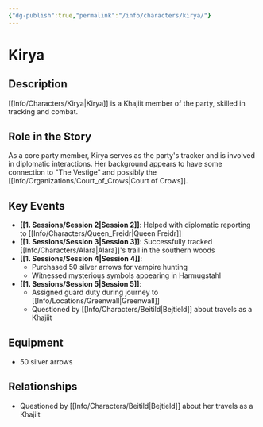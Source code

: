 ```yaml
---
{"dg-publish":true,"permalink":"/info/characters/kirya/"}
---
```


# Kirya

## Description
[[Info/Characters/Kirya\|Kirya]] is a Khajiit member of the party, skilled in tracking and combat.

## Role in the Story
As a core party member, Kirya serves as the party's tracker and is involved in diplomatic interactions. Her background appears to have some connection to "The Vestige" and possibly the [[Info/Organizations/Court_of_Crows\|Court of Crows]].

## Key Events
- **[[1. Sessions/Session 2\|Session 2]]**: Helped with diplomatic reporting to [[Info/Characters/Queen_Freidr\|Queen Freidr]]
- **[[1. Sessions/Session 3\|Session 3]]**: Successfully tracked [[Info/Characters/Alara\|Alara]]'s trail in the southern woods
- **[[1. Sessions/Session 4\|Session 4]]**: 
  - Purchased 50 silver arrows for vampire hunting
  - Witnessed mysterious symbols appearing in Harmugstahl
- **[[1. Sessions/Session 5\|Session 5]]**: 
  - Assigned guard duty during journey to [[Info/Locations/Greenwall\|Greenwall]]
  - Questioned by [[Info/Characters/Beitild\|Bejtield]] about travels as a Khajiit

## Equipment
- 50 silver arrows

## Relationships
- Questioned by [[Info/Characters/Beitild\|Bejtield]] about her travels as a Khajiit

